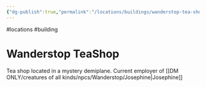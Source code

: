 ```yaml
---
{"dg-publish":true,"permalink":"/locations/buildings/wanderstop-tea-shop/"}
---
```


#locations #building 
# Wanderstop TeaShop

Tea shop located in a mystery demiplane. Current employer of [[DM ONLY/creatures of all kinds/npcs/Wanderstop/Josephine\|Josephine]]